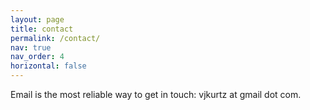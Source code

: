 ```yaml
---
layout: page
title: contact
permalink: /contact/
nav: true
nav_order: 4
horizontal: false
---
```


Email is the most reliable way to get in touch: vjkurtz at gmail dot com.
